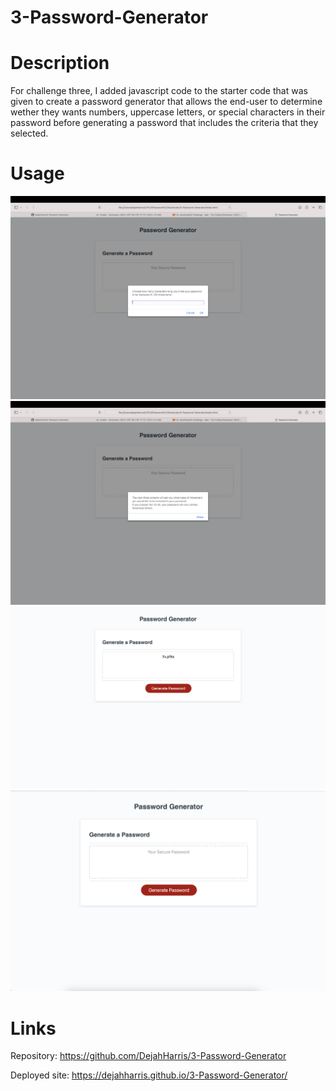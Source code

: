 # 3-Password-Generator
# Description
For challenge three, I added javascript code to the starter code that was given to create a password generator that allows the end-user to determine wether they wants numbers, uppercase letters, or special characters in their password before generating a password that includes the criteria that they selected. 

# Usage 
![Usage](/images/Screenshot%202022-12-03%20at%205.08.56%20PM.png "Screenshot 1")
![Usage](/images/Screenshot%202022-12-03%20at%205.09.29%20PM.png "Screenshot 2")
![Usage](/images/Screenshot%202022-12-03%20at%205.09.44%20PM.png "Screenshot 3")
![Usage](/images/Screenshot%202022-12-03%20at%205.10.30%20PM.png "Screenshot 4")

# Links
Repository: https://github.com/DejahHarris/3-Password-Generator

Deployed site: https://dejahharris.github.io/3-Password-Generator/
